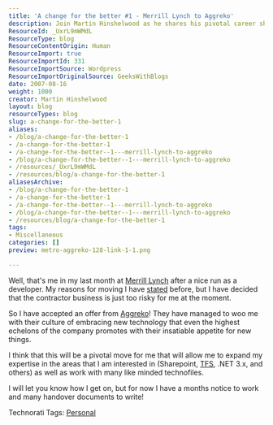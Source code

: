 ```yaml
---
title: 'A change for the better #1 - Merrill Lynch to Aggreko'
description: Join Martin Hinshelwood as he shares his pivotal career shift from Merrill Lynch to Aggreko, embracing new technology and expanding his expertise.
ResourceId: _UxrL9mWMdL
ResourceType: blog
ResourceContentOrigin: Human
ResourceImport: true
ResourceImportId: 331
ResourceImportSource: Wordpress
ResourceImportOriginalSource: GeeksWithBlogs
date: 2007-08-16
weight: 1000
creator: Martin Hinshelwood
layout: blog
resourceTypes: blog
slug: a-change-for-the-better-1
aliases:
- /blog/a-change-for-the-better-1
- /a-change-for-the-better-1
- /a-change-for-the-better--1---merrill-lynch-to-aggreko
- /blog/a-change-for-the-better--1---merrill-lynch-to-aggreko
- /resources/_UxrL9mWMdL
- /resources/blog/a-change-for-the-better-1
aliasesArchive:
- /blog/a-change-for-the-better-1
- /a-change-for-the-better-1
- /a-change-for-the-better--1---merrill-lynch-to-aggreko
- /blog/a-change-for-the-better--1---merrill-lynch-to-aggreko
- /resources/blog/a-change-for-the-better-1
tags:
- Miscellaneous
categories: []
preview: metro-aggreko-128-link-1-1.png

---
```

Well, that's me in my last month at [Merrill Lynch](http://www.ml.com/) after a nice run as a developer. My reasons for moving I have [stated](http://blog.hinshelwood.com/archive/2007/07/16/Its-that-time-again.aspx) before, but I have decided that the contractor business is just too risky for me at the moment.

So I have accepted an offer from [Aggreko](http://www.aggreko.co.uk/)! They have managed to woo me with their culture of embracing new technology that even the highest echelons of the company promotes with their insatiable appetite for new things.

I think that this will be a pivotal move for me that will allow me to expand my expertise in the areas that I am interested in (Sharepoint, [TFS](http://msdn2.microsoft.com/en-us/teamsystem/aa718934.aspx "Team Foundation Server"), .NET 3.x, and others) as well as work with many like minded technofiles.

I will let you know how I get on, but for now I have a months notice to work and many handover documents to write!

Technorati Tags: [Personal](http://technorati.com/tags/Personal)
